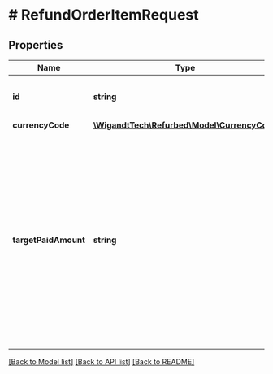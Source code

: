 # # RefundOrderItemRequest

## Properties

Name | Type | Description | Notes
------------ | ------------- | ------------- | -------------
**id** | **string** | The id of the order item to refund. |
**currencyCode** | [**\WigandtTech\Refurbed\Model\CurrencyCode**](CurrencyCode.md) |  | [optional]
**targetPaidAmount** | **string** | The desired paid amount of this order item. Example: if the customer paid 100EUR and the merchant wants to refund 10EUR, the target-paid-amount would be 90. 0 for a full refund. |

[[Back to Model list]](../../README.md#models) [[Back to API list]](../../README.md#endpoints) [[Back to README]](../../README.md)
